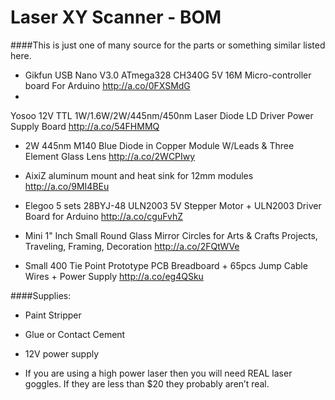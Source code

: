 # Laser XY Scanner - BOM

####This is just one of many source for the parts or something similar listed here.

* Gikfun USB Nano V3.0 ATmega328 CH340G 5V 16M Micro-controller board For Arduino 
http://a.co/0FXSMdG
* 
Yosoo 12V TTL 1W/1.6W/2W/445nm/450nm Laser Diode LD Driver Power Supply Board
http://a.co/54FHMMQ

* 2W 445nm M140 Blue Diode in Copper Module W/Leads & Three Element Glass Lens
http://a.co/2WCPIwy

* AixiZ aluminum mount and heat sink for 12mm modules
http://a.co/9MI4BEu

* Elegoo 5 sets 28BYJ-48 ULN2003 5V Stepper Motor + ULN2003 Driver Board for Arduino
http://a.co/cguFvhZ

* Mini 1" Inch Small Round Glass Mirror Circles for Arts & Crafts Projects, Traveling, Framing, Decoration
http://a.co/2FQtWVe

* Small 400 Tie Point Prototype PCB Breadboard + 65pcs Jump Cable Wires + Power Supply
http://a.co/eg4QSku

####Supplies:

* Paint Stripper
* Glue or Contact Cement
* 12V power supply

* If you are using a high power laser then you will need REAL laser goggles. If they are less than $20 they probably aren’t real.